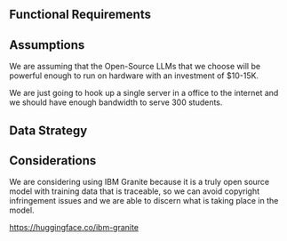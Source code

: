 ## Functional Requirements

## Assumptions

We are assuming that the Open-Source LLMs that we choose will be powerful enough to run on hardware with an investment of $10-15K.

We are just going to hook up a single server in a office to the internet and we should have enough bandwidth to serve 300 students.

## Data Strategy


## Considerations

We are considering using IBM Granite because it is a truly open source model with training data that is traceable, so we can avoid copyright infringement issues and we are able to discern what is taking place in the model.

https://huggingface.co/ibm-granite